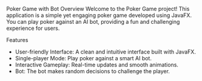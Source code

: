 Poker Game with Bot
Overview
Welcome to the Poker Game project! This application is a simple yet engaging poker game developed using JavaFX. You can play poker against an AI bot, providing a fun and challenging experience for users.

Features
- User-friendly Interface: A clean and intuitive interface built with JavaFX.
- Single-player Mode: Play poker against a smart AI bot.
- Interactive Gameplay: Real-time updates and smooth animations.
- Bot: The bot makes random decisions to challenge the player.
